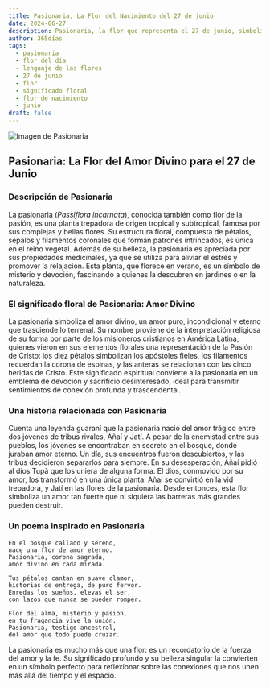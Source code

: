 ```yaml
---
title: Pasionaria, La Flor del Nacimiento del 27 de junio
date: 2024-06-27
description: Pasionaria, la flor que representa el 27 de junio, simboliza Amor divino. Descubre su fascinante historia, significado en el lenguaje de las flores y una poesía que celebra su belleza.
author: 365días
tags:
  - pasionaria
  - flor del día
  - lenguaje de las flores
  - 27 de junio
  - flor
  - significado floral
  - flor de nacimiento
  - junio
draft: false
---
```


![Imagen de Pasionaria](https://cdn.pixabay.com/photo/2016/10/06/03/32/watch-flowers-1718103_640.jpg#center)


## Pasionaria: La Flor del Amor Divino para el 27 de Junio

### Descripción de Pasionaria

La pasionaria (_Passiflora incarnata_), conocida también como flor de la pasión, es una planta trepadora de origen tropical y subtropical, famosa por sus complejas y bellas flores. Su estructura floral, compuesta de pétalos, sépalos y filamentos coronales que forman patrones intrincados, es única en el reino vegetal. Además de su belleza, la pasionaria es apreciada por sus propiedades medicinales, ya que se utiliza para aliviar el estrés y promover la relajación. Esta planta, que florece en verano, es un símbolo de misterio y devoción, fascinando a quienes la descubren en jardines o en la naturaleza.

### El significado floral de Pasionaria: Amor Divino

La pasionaria simboliza el amor divino, un amor puro, incondicional y eterno que trasciende lo terrenal. Su nombre proviene de la interpretación religiosa de su forma por parte de los misioneros cristianos en América Latina, quienes vieron en sus elementos florales una representación de la Pasión de Cristo: los diez pétalos simbolizan los apóstoles fieles, los filamentos recuerdan la corona de espinas, y las anteras se relacionan con las cinco heridas de Cristo. Este significado espiritual convierte a la pasionaria en un emblema de devoción y sacrificio desinteresado, ideal para transmitir sentimientos de conexión profunda y trascendental.

### Una historia relacionada con Pasionaria

Cuenta una leyenda guaraní que la pasionaria nació del amor trágico entre dos jóvenes de tribus rivales, Añaí y Jatí. A pesar de la enemistad entre sus pueblos, los jóvenes se encontraban en secreto en el bosque, donde juraban amor eterno. Un día, sus encuentros fueron descubiertos, y las tribus decidieron separarlos para siempre. En su desesperación, Añaí pidió al dios Tupã que los uniera de alguna forma. El dios, conmovido por su amor, los transformó en una única planta: Añaí se convirtió en la vid trepadora, y Jatí en las flores de la pasionaria. Desde entonces, esta flor simboliza un amor tan fuerte que ni siquiera las barreras más grandes pueden destruir.

### Un poema inspirado en Pasionaria

```
En el bosque callado y sereno,  
nace una flor de amor eterno.  
Pasionaria, corona sagrada,  
amor divino en cada mirada.  

Tus pétalos cantan en suave clamor,  
historias de entrega, de puro fervor.  
Enredas los sueños, elevas el ser,  
con lazos que nunca se pueden romper.  

Flor del alma, misterio y pasión,  
en tu fragancia vive la unión.  
Pasionaria, testigo ancestral,  
del amor que todo puede cruzar.  
```

La pasionaria es mucho más que una flor: es un recordatorio de la fuerza del amor y la fe. Su significado profundo y su belleza singular la convierten en un símbolo perfecto para reflexionar sobre las conexiones que nos unen más allá del tiempo y el espacio.

